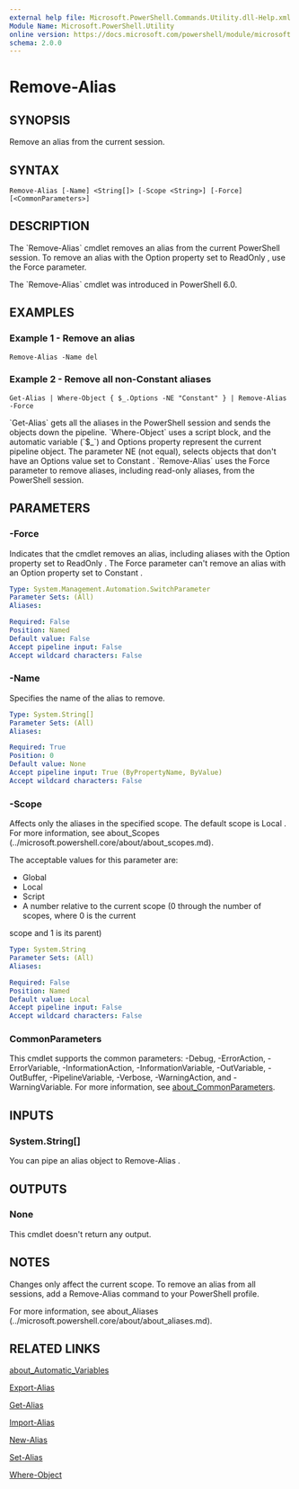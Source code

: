 ```yaml
---
external help file: Microsoft.PowerShell.Commands.Utility.dll-Help.xml
Module Name: Microsoft.PowerShell.Utility
online version: https://docs.microsoft.com/powershell/module/microsoft.powershell.utility/remove-alias?view=powershell-7.1&WT.mc_id=ps-gethelp
schema: 2.0.0
---
```


# Remove-Alias

## SYNOPSIS
Remove an alias from the current session.

## SYNTAX

```
Remove-Alias [-Name] <String[]> [-Scope <String>] [-Force] [<CommonParameters>]
```

## DESCRIPTION
The \`Remove-Alias\` cmdlet removes an alias from the current PowerShell session.
To remove an alias with the Option property set to ReadOnly , use the Force parameter.

The \`Remove-Alias\` cmdlet was introduced in PowerShell 6.0.

## EXAMPLES

### Example 1 - Remove an alias
```
Remove-Alias -Name del
```

### Example 2 - Remove all non-Constant aliases
```
Get-Alias | Where-Object { $_.Options -NE "Constant" } | Remove-Alias -Force
```

\`Get-Alias\` gets all the aliases in the PowerShell session and sends the objects down the pipeline.
\`Where-Object\` uses a script block, and the automatic variable (\`$_\`) and Options property represent the current pipeline object.
The parameter NE (not equal), selects objects that don't have an Options value set to Constant .
\`Remove-Alias\` uses the Force parameter to remove aliases, including read-only aliases, from the PowerShell session.

## PARAMETERS

### -Force
Indicates that the cmdlet removes an alias, including aliases with the Option property set to ReadOnly .
The Force parameter can't remove an alias with an Option property set to Constant .

```yaml
Type: System.Management.Automation.SwitchParameter
Parameter Sets: (All)
Aliases:

Required: False
Position: Named
Default value: False
Accept pipeline input: False
Accept wildcard characters: False
```

### -Name
Specifies the name of the alias to remove.

```yaml
Type: System.String[]
Parameter Sets: (All)
Aliases:

Required: True
Position: 0
Default value: None
Accept pipeline input: True (ByPropertyName, ByValue)
Accept wildcard characters: False
```

### -Scope
Affects only the aliases in the specified scope.
The default scope is Local .
For more information, see about_Scopes (../microsoft.powershell.core/about/about_scopes.md).

The acceptable values for this parameter are:

- Global
- Local
- Script
- A number relative to the current scope (0 through the number of scopes, where 0 is the current

scope and 1 is its parent)

```yaml
Type: System.String
Parameter Sets: (All)
Aliases:

Required: False
Position: Named
Default value: Local
Accept pipeline input: False
Accept wildcard characters: False
```

### CommonParameters
This cmdlet supports the common parameters: -Debug, -ErrorAction, -ErrorVariable, -InformationAction, -InformationVariable, -OutVariable, -OutBuffer, -PipelineVariable, -Verbose, -WarningAction, and -WarningVariable. For more information, see [about_CommonParameters](http://go.microsoft.com/fwlink/?LinkID=113216).

## INPUTS

### System.String[]
You can pipe an alias object to Remove-Alias .

## OUTPUTS

### None
This cmdlet doesn't return any output.

## NOTES
Changes only affect the current scope.
To remove an alias from all sessions, add a Remove-Alias command to your PowerShell profile.

For more information, see about_Aliases (../microsoft.powershell.core/about/about_aliases.md).

## RELATED LINKS

[about_Automatic_Variables]()

[Export-Alias]()

[Get-Alias]()

[Import-Alias]()

[New-Alias]()

[Set-Alias]()

[Where-Object]()

